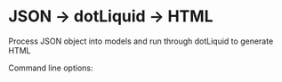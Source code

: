 # JSON -> dotLiquid -> HTML

Process JSON object into models and run through dotLiquid to generate HTML

Command line options:
